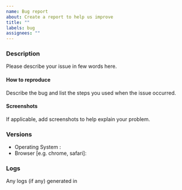 ```yaml
---
name: Bug report
about: Create a report to help us improve
title: ""
labels: bug
assignees: ""
---
```


### Description

Please describe your issue in few words here.

#### How to reproduce

Describe the bug and list the steps you used when the issue occurred.

#### Screenshots

If applicable, add screenshots to help explain your problem.

### Versions

- Operating System :
- Browser [e.g. chrome, safari]:

### Logs

Any logs (if any) generated in
